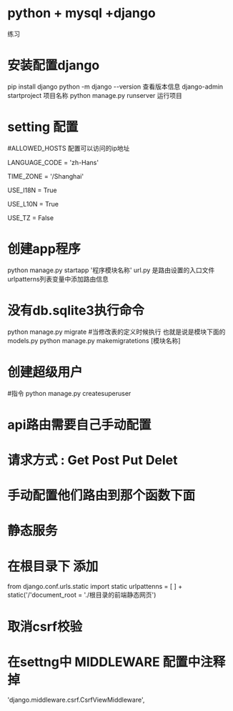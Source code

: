 # python + mysql +django
练习
# 安装配置django
pip  install django
python -m django --version 查看版本信息
django-admin startproject 项目名称
python manage.py runserver   运行项目

# setting 配置
#ALLOWED_HOSTS 配置可以访问的ip地址

LANGUAGE_CODE = 'zh-Hans'

TIME_ZONE = '/Shanghai'

USE_I18N = True

USE_L10N = True

USE_TZ = False
# 创建app程序
python manage.py startapp '程序模块名称'
url.py 是路由设置的入口文件
urlpatterns列表变量中添加路由信息
# 没有db.sqlite3执行命令
python manage.py migrate
#当修改表的定义时候执行 也就是说是模块下面的 models.py
python manage.py makemigratetions [模块名称]
  
# 创建超级用户
#指令
python manage.py createsuperuser
# api路由需要自己手动配置
# 请求方式 : Get Post Put Delet
# 手动配置他们路由到那个函数下面 
# 静态服务
# 在根目录下 添加
from django.conf.urls.static import static
urlpattenns = [
] + static('/'document_root = './根目录的前端静态网页')
# 取消csrf校验
# 在settng中 MIDDLEWARE 配置中注释掉
'django.middleware.csrf.CsrfViewMiddleware',
